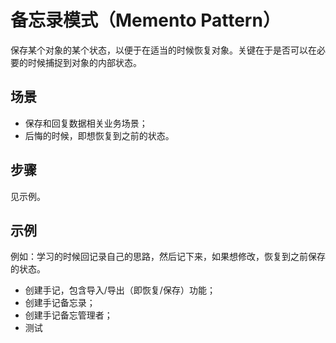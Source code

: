 # 备忘录模式（Memento Pattern）

保存某个对象的某个状态，以便于在适当的时候恢复对象。关键在于是否可以在必要的时候捕捉到对象的内部状态。

## 场景
- 保存和回复数据相关业务场景；
- 后悔的时候，即想恢复到之前的状态。

## 步骤
见示例。

## 示例

例如：学习的时候回记录自己的思路，然后记下来，如果想修改，恢复到之前保存的状态。

- 创建手记，包含导入/导出（即恢复/保存）功能；
- 创建手记备忘录；
- 创建手记备忘管理者；
- 测试